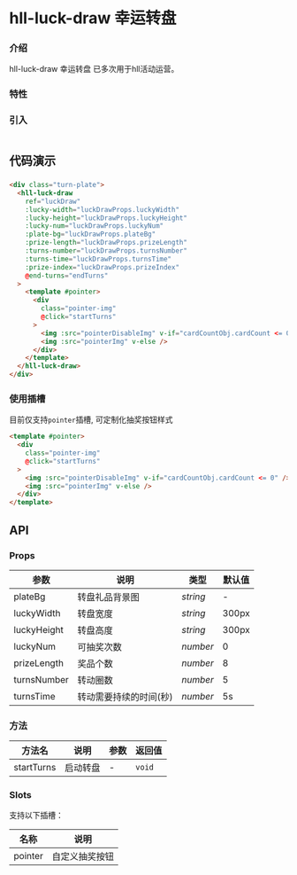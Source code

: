 # hll-luck-draw 幸运转盘

### 介绍

hll-luck-draw 幸运转盘 已多次用于hll活动运营。

### 特性


### 引入

```js

```

## 代码演示

### 
```html
<div class="turn-plate">
  <hll-luck-draw
    ref="luckDraw"
    :lucky-width="luckDrawProps.luckyWidth"
    :lucky-height="luckDrawProps.luckyHeight"
    :lucky-num="luckDrawProps.luckyNum"
    :plate-bg="luckDrawProps.plateBg"
    :prize-length="luckDrawProps.prizeLength"
    :turns-number="luckDrawProps.turnsNumber"
    :turns-time="luckDrawProps.turnsTime"
    :prize-index="luckDrawProps.prizeIndex"
    @end-turns="endTurns"
  >
    <template #pointer>
      <div
        class="pointer-img"
        @click="startTurns"
      >
        <img :src="pointerDisableImg" v-if="cardCountObj.cardCount <= 0" />
        <img :src="pointerImg" v-else />
      </div>
    </template>
  </hll-luck-draw>
</div>
```
### 使用插槽

目前仅支持`pointer`插槽, 可定制化抽奖按钮样式
```html
<template #pointer>
  <div
    class="pointer-img"
    @click="startTurns"
  >
    <img :src="pointerDisableImg" v-if="cardCountObj.cardCount <= 0" />
    <img :src="pointerImg" v-else />
  </div>
</template>
```

## API

### Props

| 参数          | 说明     | 类型     | 默认值    |
| ------------ | -------- | -------- | ------- |
| plateBg     | 转盘礼品背景图  | _string_ | - |
| luckyWidth     | 转盘宽度  | _string_ | 300px |
| luckyHeight     | 转盘高度  | _string_ | 300px |
| luckyNum     | 可抽奖次数  | _number_ | 0 |
| prizeLength     | 奖品个数  | _number_ | 8 |
| turnsNumber     | 转动圈数  | _number_ | 5 |
| turnsTime     | 转动需要持续的时间(秒)  | _number_ | 5s |


### 方法

| 方法名          | 说明     | 参数     | 返回值    |
| ------------ | -------- | -------- | ------- |
| startTurns     | 启动转盘  | - | `void` |

### Slots

支持以下插槽：

| 名称    | 说明        |
| ------- | ---------- |
| pointer | 自定义抽奖按钮 |

